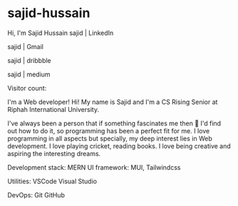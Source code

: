 # sajid-hussain

Hi, I'm Sajid Hussain 
sajid | LinkedIn

sajid | Gmail

sajid | dribbble

sajid | medium



Visitor count: 

I'm a Web developer!
Hi! My name is Sajid and I'm a CS Rising Senior at Riphah International University.

I've always been a person that if something fascinates me then 🔎 I'd find out how to do it, so programming has been a perfect fit for me. I love programming in all aspects but specially, my deep interest lies in Web development. I love playing cricket, reading books. I love being creative and aspiring the interesting dreams.

Development stack: 
MERN
UI framework:
MUI, Tailwindcss

Utilities:
VSCode Visual Studio

DevOps:
Git GitHub
